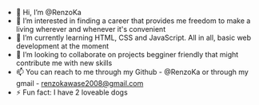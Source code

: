 - 👋 Hi, I’m @RenzoKa
- 👀 I’m interested in finding a career that provides me freedom to make a living wherever and whenever it's convenient 
- 🌱 I’m currently learning HTML, CSS and JavaScript. All in all, basic web development at the moment
- 👥 I’m looking to collaborate on projects begginer friendly that might contribute me with new skills
- 📫 You can reach to me through my Github - @RenzoKa or through my gmail - renzokawase2008@gmail.com
- ⚡ Fun fact: I have 2 loveable dogs
